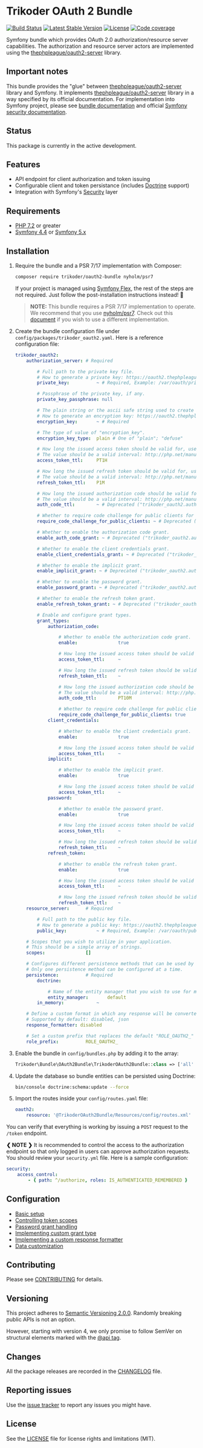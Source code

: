 # Trikoder OAuth 2 Bundle

[![Build Status](https://github.com/trikoder/oauth2-bundle/workflows/Tests/badge.svg?branch=v3.x)](https://github.com/trikoder/oauth2-bundle/actions)
[![Latest Stable Version](https://poser.pugx.org/trikoder/oauth2-bundle/v/stable)](https://packagist.org/packages/trikoder/oauth2-bundle)
[![License](https://poser.pugx.org/trikoder/oauth2-bundle/license)](https://packagist.org/packages/trikoder/oauth2-bundle)
[![Code coverage](https://codecov.io/gh/trikoder/oauth2-bundle/branch/master/graph/badge.svg)](https://codecov.io/gh/trikoder/oauth2-bundle)

Symfony bundle which provides OAuth 2.0 authorization/resource server capabilities. The authorization and resource server actors are implemented using the [thephpleague/oauth2-server](https://github.com/thephpleague/oauth2-server) library.

## Important notes

This bundle provides the "glue" between  [thephpleague/oauth2-server](https://github.com/thephpleague/oauth2-server) library and Symfony.
It implements [thephpleague/oauth2-server](https://github.com/thephpleague/oauth2-server) library in a way specified by its official documentation.
For implementation into Symfony project, please see [bundle documentation](docs/basic-setup.md) and official [Symfony security documentation](https://symfony.com/doc/current/security.html).

## Status

This package is currently in the active development.

## Features

* API endpoint for client authorization and token issuing
* Configurable client and token persistance (includes [Doctrine](https://www.doctrine-project.org/) support)
* Integration with Symfony's [Security](https://symfony.com/doc/current/security.html) layer

## Requirements

* [PHP 7.2](http://php.net/releases/7_2_0.php) or greater
* [Symfony 4.4](https://symfony.com/roadmap/4.4) or [Symfony 5.x](https://symfony.com/roadmap/5.0)

## Installation

1. Require the bundle and a PSR 7/17 implementation with Composer:

    ```sh
    composer require trikoder/oauth2-bundle nyholm/psr7
    ```

    If your project is managed using [Symfony Flex](https://github.com/symfony/flex), the rest of the steps are not required. Just follow the post-installation instructions instead! :tada:

    > **NOTE:** This bundle requires a PSR 7/17 implementation to operate. We recommend that you use [nyholm/psr7](https://github.com/Nyholm/psr7). Check out this [document](docs/psr-implementation-switching.md) if you wish to use a different implementation.

1. Create the bundle configuration file under `config/packages/trikoder_oauth2.yaml`. Here is a reference configuration file:

    ```yaml
    trikoder_oauth2:
        authorization_server: # Required

            # Full path to the private key file.
            # How to generate a private key: https://oauth2.thephpleague.com/installation/#generating-public-and-private-keys
            private_key:          ~ # Required, Example: /var/oauth/private.key

            # Passphrase of the private key, if any.
            private_key_passphrase: null

            # The plain string or the ascii safe string used to create a Defuse\Crypto\Key to be used as an encryption key.
            # How to generate an encryption key: https://oauth2.thephpleague.com/installation/#string-password
            encryption_key:       ~ # Required

            # The type of value of "encryption_key".
            encryption_key_type:  plain # One of "plain"; "defuse"

            # How long the issued access token should be valid for, used as a default if there is no grant type specific value set.
            # The value should be a valid interval: http://php.net/manual/en/dateinterval.construct.php#refsect1-dateinterval.construct-parameters
            access_token_ttl:     PT1H

            # How long the issued refresh token should be valid for, used as a default if there is no grant type specific value set.
            # The value should be a valid interval: http://php.net/manual/en/dateinterval.construct.php#refsect1-dateinterval.construct-parameters
            refresh_token_ttl:    P1M

            # How long the issued authorization code should be valid for.
            # The value should be a valid interval: http://php.net/manual/en/dateinterval.construct.php#refsect1-dateinterval.construct-parameters
            auth_code_ttl:        ~ # Deprecated ("trikoder_oauth2.authorization_server.auth_code_ttl" is deprecated, use "trikoder_oauth2.authorization_server.grant_types.authorization_code.auth_code_ttl" instead.)

            # Whether to require code challenge for public clients for the authorization code grant.
            require_code_challenge_for_public_clients: ~ # Deprecated ("trikoder_oauth2.authorization_server.require_code_challenge_for_public_clients" is deprecated, use "trikoder_oauth2.authorization_server.grant_types.authorization_code.require_code_challenge_for_public_clients" instead.)

            # Whether to enable the authorization code grant.
            enable_auth_code_grant: ~ # Deprecated ("trikoder_oauth2.authorization_server.enable_auth_code_grant" is deprecated, use "trikoder_oauth2.authorization_server.grant_types.authorization_code.enable" instead.)

            # Whether to enable the client credentials grant.
            enable_client_credentials_grant: ~ # Deprecated ("trikoder_oauth2.authorization_server.enable_client_credentials_grant" is deprecated, use "trikoder_oauth2.authorization_server.grant_types.client_credentials.enable" instead.)

            # Whether to enable the implicit grant.
            enable_implicit_grant: ~ # Deprecated ("trikoder_oauth2.authorization_server.enable_implicit_grant" is deprecated, use "trikoder_oauth2.authorization_server.grant_types.implicit.enable" instead.)

            # Whether to enable the password grant.
            enable_password_grant: ~ # Deprecated ("trikoder_oauth2.authorization_server.enable_password_grant" is deprecated, use "trikoder_oauth2.authorization_server.grant_types.password.enable" instead.)

            # Whether to enable the refresh token grant.
            enable_refresh_token_grant: ~ # Deprecated ("trikoder_oauth2.authorization_server.enable_refresh_token_grant" is deprecated, use "trikoder_oauth2.authorization_server.grant_types.refresh_token.enable" instead.)

            # Enable and configure grant types.
            grant_types:
                authorization_code:

                    # Whether to enable the authorization code grant.
                    enable:               true

                    # How long the issued access token should be valid for the authorization code grant.
                    access_token_ttl:     ~

                    # How long the issued refresh token should be valid for the authorization code grant.
                    refresh_token_ttl:    ~

                    # How long the issued authorization code should be valid for.
                    # The value should be a valid interval: http://php.net/manual/en/dateinterval.construct.php#refsect1-dateinterval.construct-parameters
                    auth_code_ttl:        PT10M

                    # Whether to require code challenge for public clients for the authorization code grant.
                    require_code_challenge_for_public_clients: true
                client_credentials:

                    # Whether to enable the client credentials grant.
                    enable:               true

                    # How long the issued access token should be valid for the client credentials grant.
                    access_token_ttl:     ~
                implicit:

                    # Whether to enable the implicit grant.
                    enable:               true

                    # How long the issued access token should be valid for the implicit grant.
                    access_token_ttl:     ~
                password:

                    # Whether to enable the password grant.
                    enable:               true

                    # How long the issued access token should be valid for the password grant.
                    access_token_ttl:     ~

                    # How long the issued refresh token should be valid for the password grant.
                    refresh_token_ttl:    ~
                refresh_token:

                    # Whether to enable the refresh token grant.
                    enable:               true

                    # How long the issued access token should be valid for the refresh token grant.
                    access_token_ttl:     ~

                    # How long the issued refresh token should be valid for the refresh token grant.
                    refresh_token_ttl:    ~
        resource_server:      # Required

            # Full path to the public key file.
            # How to generate a public key: https://oauth2.thephpleague.com/installation/#generating-public-and-private-keys
            public_key:           ~ # Required, Example: /var/oauth/public.key

        # Scopes that you wish to utilize in your application.
        # This should be a simple array of strings.
        scopes:               []

        # Configures different persistence methods that can be used by the bundle for saving client and token data.
        # Only one persistence method can be configured at a time.
        persistence:          # Required
            doctrine:

                # Name of the entity manager that you wish to use for managing clients and tokens.
                entity_manager:       default
            in_memory:            ~

        # Define a custom format in which any response will be converted.
        # Supported by default: disabled, json
        response_formatter: disabled

        # Set a custom prefix that replaces the default "ROLE_OAUTH2_" role prefix.
        role_prefix:          ROLE_OAUTH2_
    ```

1. Enable the bundle in `config/bundles.php` by adding it to the array:

    ```php
    Trikoder\Bundle\OAuth2Bundle\TrikoderOAuth2Bundle::class => ['all' => true]
    ```

1. Update the database so bundle entities can be persisted using Doctrine:

    ```sh
    bin/console doctrine:schema:update --force
    ```

1. Import the routes inside your `config/routes.yaml` file:

    ```yaml
    oauth2:
        resource: '@TrikoderOAuth2Bundle/Resources/config/routes.xml'
    ```

You can verify that everything is working by issuing a `POST` request to the `/token` endpoint.

**❮ NOTE ❯** It is recommended to control the access to the authorization endpoint
so that only logged in users can approve authorization requests.
You should review your `security.yml` file. Here is a sample configuration:

```yaml
security:
    access_control:
        - { path: ^/authorize, roles: IS_AUTHENTICATED_REMEMBERED }
```

## Configuration

* [Basic setup](docs/basic-setup.md)
* [Controlling token scopes](docs/controlling-token-scopes.md)
* [Password grant handling](docs/password-grant-handling.md)
* [Implementing custom grant type](docs/implementing-custom-grant-type.md)
* [Implementing a custom response formatter](docs/custom-response-formatter.md)
* [Data customization](docs/data-customization.md)

## Contributing

Please see [CONTRIBUTING](CONTRIBUTING.md) for details.

## Versioning

This project adheres to [Semantic Versioning 2.0.0](http://semver.org/). Randomly breaking public APIs is not an option.

However, starting with version 4, we only promise to follow SemVer on structural elements marked with the [@api tag](https://github.com/php-fig/fig-standards/blob/2668020622d9d9eaf11d403bc1d26664dfc3ef8e/proposed/phpdoc-tags.md#51-api).

## Changes

All the package releases are recorded in the [CHANGELOG](CHANGELOG.md) file.

## Reporting issues

Use the [issue tracker](https://github.com/trikoder/oauth2-bundle/issues) to report any issues you might have.

## License

See the [LICENSE](LICENSE.md) file for license rights and limitations (MIT).
